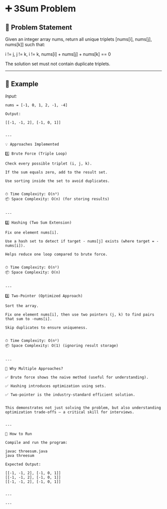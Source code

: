 # ➕ 3Sum Problem

## 📌 Problem Statement
Given an integer array nums, return all unique triplets [nums[i], nums[j], nums[k]] such that:

i != j, j != k, i != k, nums[i] + nums[j] + nums[k] == 0

The solution set must not contain duplicate triplets.

---

## 🧩 Example

*Input:*  
```text
nums = [-1, 0, 1, 2, -1, -4]

Output:

[[-1, -1, 2], [-1, 0, 1]]


---

💡 Approaches Implemented

1️⃣ Brute Force (Triple Loop)

Check every possible triplet (i, j, k).

If the sum equals zero, add to the result set.

Use sorting inside the set to avoid duplicates.


⏱ Time Complexity: O(n³)
📦 Space Complexity: O(n) (for storing results)


---

2️⃣ Hashing (Two Sum Extension)

Fix one element nums[i].

Use a hash set to detect if target - nums[j] exists (where target = -nums[i]).

Helps reduce one loop compared to brute force.


⏱ Time Complexity: O(n²)
📦 Space Complexity: O(n)


---

3️⃣ Two-Pointer (Optimized Approach)

Sort the array.

Fix one element nums[i], then use two pointers (j, k) to find pairs that sum to -nums[i].

Skip duplicates to ensure uniqueness.


⏱ Time Complexity: O(n²)
📦 Space Complexity: O(1) (ignoring result storage)


---

🚀 Why Multiple Approaches?

✅ Brute force shows the naive method (useful for understanding).

✅ Hashing introduces optimization using sets.

✅ Two-pointer is the industry-standard efficient solution.


This demonstrates not just solving the problem, but also understanding optimization trade-offs — a critical skill for interviews.


---

📝 How to Run

Compile and run the program:

javac threesum.java
java threesum

Expected Output:

[[-1, -1, 2], [-1, 0, 1]]
[[-1, -1, 2], [-1, 0, 1]]
[[-1, -1, 2], [-1, 0, 1]]


---

---
